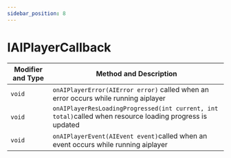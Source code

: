 ```yaml
---
sidebar_position: 8
---
```


# IAIPlayerCallback

| Modifier and Type | Method and Description                                       |
| ----------------- | ------------------------------------------------------------ |
| `void`            | `onAIPlayerError(AIError error)` called when an error occurs while running aiplayer |
| `void`            | `onAIPlayerResLoadingProgressed(int current, int total)`called when resource loading progress is updated |
| `void`            | `onAIPlayerEvent(AIEvent event)`called when an event occurs while running aiplayer|
